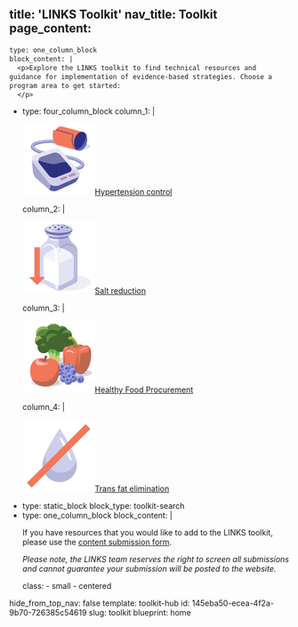 title: 'LINKS Toolkit'
nav_title: Toolkit
page_content:
  -
    type: one_column_block
    block_content: |
      <p>Explore the LINKS toolkit to find technical resources and guidance for implementation of evidence-based strategies. Choose a program area to get started:
      </p>
  -
    type: four_column_block
    column_1: |
      <p><a href="/toolkit/hypertension-control/" class="img-link hub"><img src="/assets/Icons/BP-Monitor.svg">Hypertension control</a>
      </p>
    column_2: |
      <p><a href="/toolkit/salt-reduction/" class="img-link hub"><img src="/assets/Icons/Reduce-Sodium.svg">Salt reduction</a>
      </p>
    column_3: |
      <p><a href="/toolkit/healthy-food-procurement/" class="img-link hub"><img src="/assets/Icons/Fruit-Veg-Color.svg">Healthy Food Procurement</a>
      </p>
    column_4: |
      <p><a href="/toolkit/trans-fat-elimination/" class="img-link hub"><img src="/assets/Icons/Trans-Fat.svg">Trans fat elimination</a>
      </p>
  -
    type: static_block
    block_type: toolkit-search
  -
    type: one_column_block
    block_content: |
      <p>If you have resources that you would like to add to the LINKS toolkit, please use the <a href="https://docs.google.com/forms/d/e/1FAIpQLSdgHyyph7UmHhHWQjk3gA8ORElHuFfRYOm2WjF4pB9VK030oA/viewform" target="_blank" "="">content submission form</a>.
      </p>
      <p><em>Please note, the LINKS team reserves the right to screen all submissions and cannot guarantee your submission will be posted to the website.</em>
      </p>
    class:
      - small
      - centered
hide_from_top_nav: false
template: toolkit-hub
id: 145eba50-ecea-4f2a-9b70-726385c54619
slug: toolkit
blueprint: home
